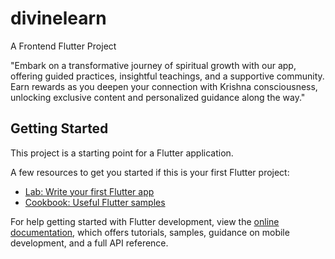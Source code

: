 # divinelearn

A Frontend Flutter Project

"Embark on a transformative journey of spiritual growth with our app, offering guided practices,
insightful teachings, and a supportive community. Earn rewards as you deepen your connection with 
Krishna consciousness, unlocking exclusive content and personalized guidance along the way."



## Getting Started

This project is a starting point for a Flutter application.

A few resources to get you started if this is your first Flutter project:

- [Lab: Write your first Flutter app](https://docs.flutter.dev/get-started/codelab)
- [Cookbook: Useful Flutter samples](https://docs.flutter.dev/cookbook)

For help getting started with Flutter development, view the
[online documentation](https://docs.flutter.dev/), which offers tutorials,
samples, guidance on mobile development, and a full API reference.
